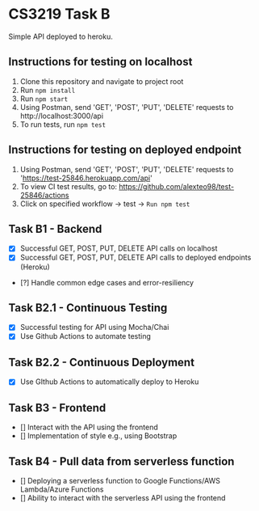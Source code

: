 # CS3219 Task B

Simple API deployed to heroku.

## Instructions for testing on localhost
1. Clone this repository and navigate to project root
1. Run `npm install`
1. Run `npm start`
1. Using Postman, send 'GET', 'POST', 'PUT', 'DELETE' requests to http://localhost:3000/api
1. To run tests, run `npm test`


## Instructions for testing on deployed endpoint
1. Using Postman, send 'GET', 'POST', 'PUT', 'DELETE' requests to 'https://test-25846.herokuapp.com/api'
1. To view CI test results, go to: https://github.com/alexteo98/test-25846/actions
1. Click on specified workflow -> test -> `Run npm test`

## Task B1 - Backend
- [x] Successful GET, POST, PUT, DELETE API calls on localhost
- [x] Successful GET, POST, PUT, DELETE API calls to deployed endpoints (Heroku)
- [?] Handle common edge cases and error-resiliency

## Task B2.1 - Continuous Testing 
- [x] Successful testing for API using Mocha/Chai
- [x] Use Github Actions to automate testing

## Task B2.2 - Continuous Deployment
- [x] Use GIthub Actions to automatically deploy to Heroku

## Task B3 - Frontend
- [] Interact with the API using the frontend
- [] Implementation of style e.g., using Bootstrap

## Task B4 - Pull data from serverless function
- [] Deploying a serverless function to Google Functions/AWS Lambda/Azure Functions
- [] Ability to interact with the serverless API using the frontend

